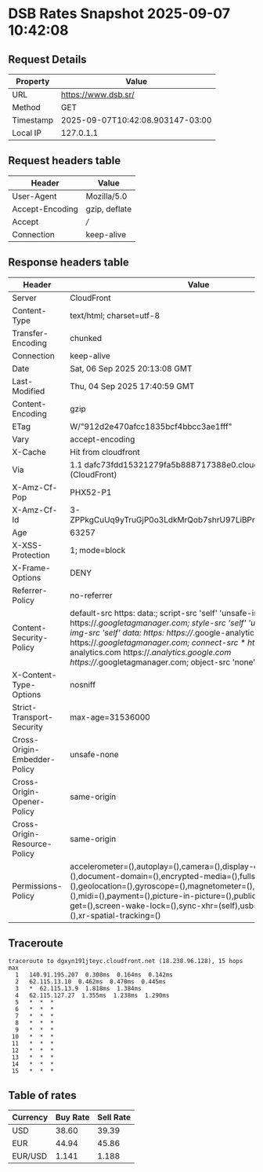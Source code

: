 # DSB Rates Snapshot 2025-09-07 10:42:08
## Request Details

| Property | Value |
|----------|-------|
| URL | https://www.dsb.sr/ |
| Method | GET |
| Timestamp | 2025-09-07T10:42:08.903147-03:00 |
| Local IP | 127.0.1.1 |
    
## Request headers table

| Header | Value |
|--------|-------|
| User-Agent | Mozilla/5.0 |
| Accept-Encoding | gzip, deflate |
| Accept | */* |
| Connection | keep-alive |

    
## Response headers table
| Header | Value |
|--------|-------|
| Server | CloudFront |
| Content-Type | text/html; charset=utf-8 |
| Transfer-Encoding | chunked |
| Connection | keep-alive |
| Date | Sat, 06 Sep 2025 20:13:08 GMT |
| Last-Modified | Thu, 04 Sep 2025 17:40:59 GMT |
| Content-Encoding | gzip |
| ETag | W/"912d2e470afcc1835bcf4bbcc3ae1fff" |
| Vary | accept-encoding |
| X-Cache | Hit from cloudfront |
| Via | 1.1 dafc73fdd15321279fa5b888717388e0.cloudfront.net (CloudFront) |
| X-Amz-Cf-Pop | PHX52-P1 |
| X-Amz-Cf-Id | 3-ZPPkgCuUq9yTruGjP0o3LdkMrQob7shrU97LiBPm43fw7GUl5VqA== |
| Age | 63257 |
| X-XSS-Protection | 1; mode=block |
| X-Frame-Options | DENY |
| Referrer-Policy | no-referrer |
| Content-Security-Policy | default-src https: data:; script-src 'self' 'unsafe-inline' https://*.googletagmanager.com; style-src 'self' 'unsafe-inline' data:; img-src 'self' data: https: https://*.google-analytics.com https://*.googletagmanager.com; connect-src * https://*.google-analytics.com https://*.analytics.google.com https://*.googletagmanager.com; object-src 'none' |
| X-Content-Type-Options | nosniff |
| Strict-Transport-Security | max-age=31536000 |
| Cross-Origin-Embedder-Policy | unsafe-none |
| Cross-Origin-Opener-Policy | same-origin |
| Cross-Origin-Resource-Policy | same-origin |
| Permissions-Policy | accelerometer=(),autoplay=(),camera=(),display-capture=(),document-domain=(),encrypted-media=(),fullscreen=(),geolocation=(),gyroscope=(),magnetometer=(),microphone=(),midi=(),payment=(),picture-in-picture=(),publickey-credentials-get=(),screen-wake-lock=(),sync-xhr=(self),usb=(),web-share=(),xr-spatial-tracking=() |

## Traceroute 

```
traceroute to dgxyn191jteyc.cloudfront.net (18.238.96.128), 15 hops max
  1   140.91.195.207  0.308ms  0.164ms  0.142ms 
  2   62.115.13.10  0.462ms  0.470ms  0.445ms 
  3   *  62.115.13.9  1.818ms  1.384ms 
  4   62.115.127.27  1.355ms  1.238ms  1.290ms 
  5   *  *  * 
  6   *  *  * 
  7   *  *  * 
  8   *  *  * 
  9   *  *  * 
 10   *  *  * 
 11   *  *  * 
 12   *  *  * 
 13   *  *  * 
 14   *  *  * 
 15   *  *  * 

```


## Table of rates

| Currency | Buy Rate | Sell Rate |
|----------|----------|-----------|
| USD | 38.60 | 39.39 |
| EUR | 44.94 | 45.86 |
| EUR/USD | 1.141 | 1.188 |
